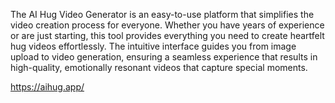 The AI Hug Video Generator is an easy-to-use platform that simplifies the video creation process for everyone. Whether you have years of experience or are just starting, this tool provides everything you need to create heartfelt hug videos effortlessly. The intuitive interface guides you from image upload to video generation, ensuring a seamless experience that results in high-quality, emotionally resonant videos that capture special moments.

https://aihug.app/
